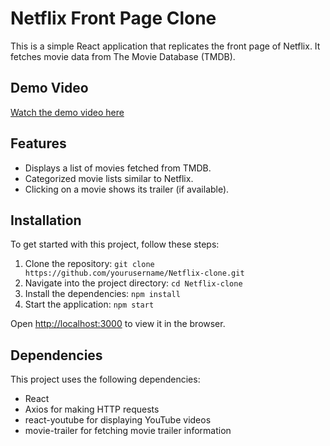 
# Netflix Front Page Clone

This is a simple React application that replicates the front page of Netflix. It fetches movie data from The Movie Database (TMDB).

## Demo Video

[Watch the demo video here](./vid.mp4)

## Features

- Displays a list of movies fetched from TMDB.
- Categorized movie lists similar to Netflix.
- Clicking on a movie shows its trailer (if available).

## Installation

To get started with this project, follow these steps:

1. Clone the repository: `git clone https://github.com/yourusername/Netflix-clone.git`
2. Navigate into the project directory: `cd Netflix-clone`
3. Install the dependencies: `npm install`
4. Start the application: `npm start`

Open [http://localhost:3000](http://localhost:3000) to view it in the browser.

## Dependencies

This project uses the following dependencies:

- React
- Axios for making HTTP requests
- react-youtube for displaying YouTube videos
- movie-trailer for fetching movie trailer information